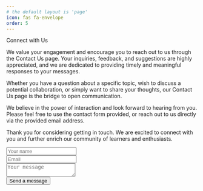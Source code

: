 ```yaml
---
# the default layout is 'page'
icon: fas fa-envelope
order: 5
---
```


Connect with Us

We value your engagement and encourage you to reach out to us through the Contact Us page. Your inquiries, feedback, and suggestions are highly appreciated, and we are dedicated to providing timely and meaningful responses to your messages.

Whether you have a question about a specific topic, wish to discuss a potential collaboration, or simply want to share your thoughts, our Contact Us page is the bridge to open communication.

We believe in the power of interaction and look forward to hearing from you. Please feel free to use the contact form provided, or reach out to us directly via the provided email address.

Thank you for considering getting in touch. We are excited to connect with you and further enrich our community of learners and enthusiasts.

<form action="{FORM_ENDPOINT}" method="POST">
  <div class="mb-3 pt-0">
    <input type="text" placeholder="Your name" name="name" required />
  </div>
  <div class="mb-3 pt-0">
    <input type="email" placeholder="Email" name="email" required />
  </div>
  <div class="mb-3 pt-0">
    <textarea placeholder="Your message" name="message" required></textarea>
  </div>
  <div class="mb-3 pt-0">
    <button type="submit">Send a message</button>
  </div>
</form>
